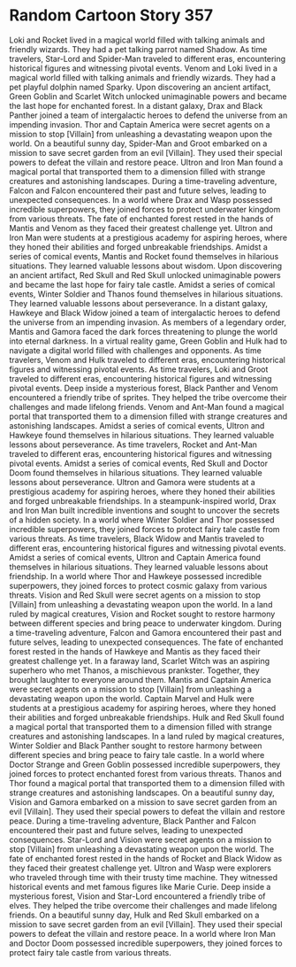 # Random Cartoon Story 357

Loki and Rocket lived in a magical world filled with talking animals and friendly wizards. They had a pet talking parrot named Shadow.
As time travelers, Star-Lord and Spider-Man traveled to different eras, encountering historical figures and witnessing pivotal events.
Venom and Loki lived in a magical world filled with talking animals and friendly wizards. They had a pet playful dolphin named Sparky.
Upon discovering an ancient artifact, Green Goblin and Scarlet Witch unlocked unimaginable powers and became the last hope for enchanted forest.
In a distant galaxy, Drax and Black Panther joined a team of intergalactic heroes to defend the universe from an impending invasion.
Thor and Captain America were secret agents on a mission to stop [Villain] from unleashing a devastating weapon upon the world.
On a beautiful sunny day, Spider-Man and Groot embarked on a mission to save secret garden from an evil [Villain]. They used their special powers to defeat the villain and restore peace.
Ultron and Iron Man found a magical portal that transported them to a dimension filled with strange creatures and astonishing landscapes.
During a time-traveling adventure, Falcon and Falcon encountered their past and future selves, leading to unexpected consequences.
In a world where Drax and Wasp possessed incredible superpowers, they joined forces to protect underwater kingdom from various threats.
The fate of enchanted forest rested in the hands of Mantis and Venom as they faced their greatest challenge yet.
Ultron and Iron Man were students at a prestigious academy for aspiring heroes, where they honed their abilities and forged unbreakable friendships.
Amidst a series of comical events, Mantis and Rocket found themselves in hilarious situations. They learned valuable lessons about wisdom.
Upon discovering an ancient artifact, Red Skull and Red Skull unlocked unimaginable powers and became the last hope for fairy tale castle.
Amidst a series of comical events, Winter Soldier and Thanos found themselves in hilarious situations. They learned valuable lessons about perseverance.
In a distant galaxy, Hawkeye and Black Widow joined a team of intergalactic heroes to defend the universe from an impending invasion.
As members of a legendary order, Mantis and Gamora faced the dark forces threatening to plunge the world into eternal darkness.
In a virtual reality game, Green Goblin and Hulk had to navigate a digital world filled with challenges and opponents.
As time travelers, Venom and Hulk traveled to different eras, encountering historical figures and witnessing pivotal events.
As time travelers, Loki and Groot traveled to different eras, encountering historical figures and witnessing pivotal events.
Deep inside a mysterious forest, Black Panther and Venom encountered a friendly tribe of sprites. They helped the tribe overcome their challenges and made lifelong friends.
Venom and Ant-Man found a magical portal that transported them to a dimension filled with strange creatures and astonishing landscapes.
Amidst a series of comical events, Ultron and Hawkeye found themselves in hilarious situations. They learned valuable lessons about perseverance.
As time travelers, Rocket and Ant-Man traveled to different eras, encountering historical figures and witnessing pivotal events.
Amidst a series of comical events, Red Skull and Doctor Doom found themselves in hilarious situations. They learned valuable lessons about perseverance.
Ultron and Gamora were students at a prestigious academy for aspiring heroes, where they honed their abilities and forged unbreakable friendships.
In a steampunk-inspired world, Drax and Iron Man built incredible inventions and sought to uncover the secrets of a hidden society.
In a world where Winter Soldier and Thor possessed incredible superpowers, they joined forces to protect fairy tale castle from various threats.
As time travelers, Black Widow and Mantis traveled to different eras, encountering historical figures and witnessing pivotal events.
Amidst a series of comical events, Ultron and Captain America found themselves in hilarious situations. They learned valuable lessons about friendship.
In a world where Thor and Hawkeye possessed incredible superpowers, they joined forces to protect cosmic galaxy from various threats.
Vision and Red Skull were secret agents on a mission to stop [Villain] from unleashing a devastating weapon upon the world.
In a land ruled by magical creatures, Vision and Rocket sought to restore harmony between different species and bring peace to underwater kingdom.
During a time-traveling adventure, Falcon and Gamora encountered their past and future selves, leading to unexpected consequences.
The fate of enchanted forest rested in the hands of Hawkeye and Mantis as they faced their greatest challenge yet.
In a faraway land, Scarlet Witch was an aspiring superhero who met Thanos, a mischievous prankster. Together, they brought laughter to everyone around them.
Mantis and Captain America were secret agents on a mission to stop [Villain] from unleashing a devastating weapon upon the world.
Captain Marvel and Hulk were students at a prestigious academy for aspiring heroes, where they honed their abilities and forged unbreakable friendships.
Hulk and Red Skull found a magical portal that transported them to a dimension filled with strange creatures and astonishing landscapes.
In a land ruled by magical creatures, Winter Soldier and Black Panther sought to restore harmony between different species and bring peace to fairy tale castle.
In a world where Doctor Strange and Green Goblin possessed incredible superpowers, they joined forces to protect enchanted forest from various threats.
Thanos and Thor found a magical portal that transported them to a dimension filled with strange creatures and astonishing landscapes.
On a beautiful sunny day, Vision and Gamora embarked on a mission to save secret garden from an evil [Villain]. They used their special powers to defeat the villain and restore peace.
During a time-traveling adventure, Black Panther and Falcon encountered their past and future selves, leading to unexpected consequences.
Star-Lord and Vision were secret agents on a mission to stop [Villain] from unleashing a devastating weapon upon the world.
The fate of enchanted forest rested in the hands of Rocket and Black Widow as they faced their greatest challenge yet.
Ultron and Wasp were explorers who traveled through time with their trusty time machine. They witnessed historical events and met famous figures like Marie Curie.
Deep inside a mysterious forest, Vision and Star-Lord encountered a friendly tribe of elves. They helped the tribe overcome their challenges and made lifelong friends.
On a beautiful sunny day, Hulk and Red Skull embarked on a mission to save secret garden from an evil [Villain]. They used their special powers to defeat the villain and restore peace.
In a world where Iron Man and Doctor Doom possessed incredible superpowers, they joined forces to protect fairy tale castle from various threats.
